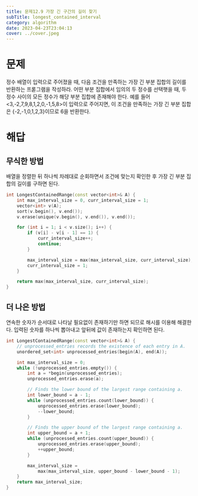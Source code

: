 ```yaml
---
title: 문제12.9 가장 긴 구간의 길이 찾기
subTitle: longest_contained_interval
category: algorithm
date: 2023-04-23T23:04:13
cover: ../cover.jpeg
---
```


# 문제

정수 배열이 입력으로 주어졌을 때, 다음 조건을 만족하는 가장 긴 부분 집합의 길이를 반환하는 프롣그램을 작성하라. 어떤 부분 집합에서 임의의 두 정수를 선택햇을 때, 두 정수 사이의 모든 정수가 해당 부분 집합에 존재해야 한다. 예를 들어 <3,-2,7,9,8,1,2,0,-1,5,8>이 입력으로 주어지면, 이 조건을 만족하는 가장 긴 부분 집합은 {-2,-1,0,1,2,3}이므로 6을 반환한다.

# 해답

## 무식한 방법

배열을 정렬한 뒤 하나씩 차례대로 순회하면서 조건에 맞는지 확인한 후 가장 긴 부분 집합의 길이를 구하면 된다.

```cpp
int LongestContainedRange(const vector<int>& A) {
    int max_interval_size = 0, curr_interval_size = 1;
    vector<int> v(A);
    sort(v.begin(), v.end());
    v.erase(unique(v.begin(), v.end()), v.end());

    for (int i = 1; i < v.size(); i++) {
        if (v[i] - v[i - 1] == 1) {
            curr_interval_size++;
            continue;
        }

        max_interval_size = max(max_interval_size, curr_interval_size);
        curr_interval_size = 1;
    }

    return max(max_interval_size, curr_interval_size);
}
```

## 더 나은 방법

연속한 숫자가 순서대로 나타날 필요없이 존재하기만 하면 되므로 해시를 이용해 해결한다.
입력된 숫자를 하나씩 뽑아내고 앞뒤에 값이 존재하는지 확인하면 된다.

```cpp
int LongestContainedRange(const vector<int>& A) {
    // unprocessed_entries records the existence of each entry in A.
    unordered_set<int> unprocessed_entries(begin(A), end(A));

    int max_interval_size = 0;
    while (!unprocessed_entries.empty()) {
        int a = *begin(unprocessed_entries);
        unprocessed_entries.erase(a);

        // Finds the lower bound of the largest range containing a.
        int lower_bound = a - 1;
        while (unprocessed_entries.count(lower_bound)) {
            unprocessed_entries.erase(lower_bound);
            --lower_bound;
        }

        // Finds the upper bound of the largest range containing a.
        int upper_bound = a + 1;
        while (unprocessed_entries.count(upper_bound)) {
            unprocessed_entries.erase(upper_bound);
            ++upper_bound;
        }

        max_interval_size =
            max(max_interval_size, upper_bound - lower_bound - 1);
    }
    return max_interval_size;
}
```
